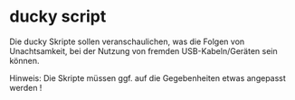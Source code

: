 # ducky script


Die ducky Skripte sollen veranschaulichen, was die Folgen von Unachtsamkeit, bei der Nutzung von fremden USB-Kabeln/Geräten sein können.


Hinweis:
Die Skripte müssen ggf. auf die Gegebenheiten etwas angepasst werden !
